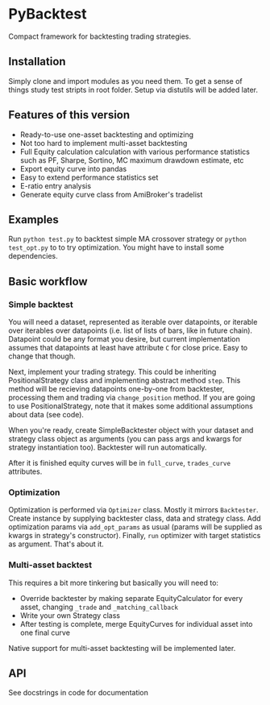 # PyBacktest
Compact framework for backtesting trading strategies.

## Installation
Simply clone and import modules as you need them. To get a sense of things study test stripts in root folder. Setup via distutils will be added later.

## Features of this version
 * Ready-to-use one-asset backtesting and optimizing
 * Not too hard to implement multi-asset backtesting
 * Full Equity calculation calculation with various performance statistics such as PF, Sharpe, Sortino, MC maximum drawdown estimate, etc
  * Export equity curve into pandas
  * Easy to extend performance statistics set
 * E-ratio entry analysis
 * Generate equity curve class from AmiBroker's tradelist

## Examples
Run `python test.py` to backtest simple MA crossover strategy or `python test_opt.py` to to try optimization. You might have to install some dependencies.

## Basic workflow
### Simple backtest
You will need a dataset, represented as iterable over datapoints, or iterable over iterables over datapoints (i.e. list of lists of bars, like in future chain). Datapoint could be any format you desire, but current implementation assumes that datapoints at least have attribute `C` for close price. Easy to change that though.

Next, implement your trading strategy. This could be inheriting PositionalStrategy class and implementing abstract method `step`. This method will be recieving datapoints one-by-one from backtester, processing them and trading via `change_position` method. If you are going to use PositionalStrategy, note that it makes some additional assumptions about data (see code).

When you're ready, create SimpleBacktester object with your dataset and strategy class object as arguments (you can pass args and kwargs for strategy instantiation too). Backtester will run automatically.

After it is finished equity curves will be in `full_curve`, `trades_curve` attributes.

### Optimization
Optimization is performed via `Optimizer` class. Mostly it mirrors `Backtester`. Create instance by supplying backtester class, data and strategy class. Add optimization params via `add_opt_params` as usual (params will be supplied as kwargs in strategy's constructor). Finally, `run` optimizer with target statistics as argument. That's about it.

### Multi-asset backtest
This requires a bit more tinkering but basically you will need to:

 * Override backtester by making separate EquityCalculator for every asset, changing `_trade` and `_matching_callback`
 * Write your own Strategy class
 * After testing is complete, merge EquityCurves for individual asset into one final curve

Native support for multi-asset backtesting will be implemented later.

## API
See docstrings in code for documentation